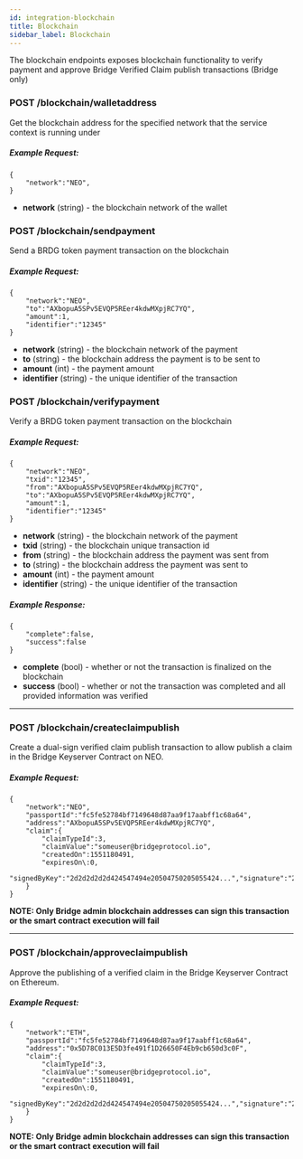 ```yaml
---
id: integration-blockchain
title: Blockchain
sidebar_label: Blockchain
---
```

The blockchain endpoints exposes blockchain functionality to verify payment and approve Bridge Verified Claim publish transactions (Bridge only)


### POST /blockchain/walletaddress
Get the blockchain address for the specified network that the service context is running under

##### Example Request:
```
{
    "network":"NEO",
}
```
- **network** (string) - the blockchain network of the wallet


### POST /blockchain/sendpayment
Send a BRDG token payment transaction on the blockchain

##### Example Request:
```
{
    "network":"NEO",
    "to":"AXbopuA5SPv5EVQP5REer4kdwMXpjRC7YQ",
    "amount":1,
    "identifier":"12345"
}
```
- **network** (string) - the blockchain network of the payment
- **to** (string) - the blockchain address the payment is to be sent to
- **amount** (int) - the payment amount
- **identifier** (string) - the unique identifier of the transaction


### POST /blockchain/verifypayment
Verify a BRDG token payment transaction on the blockchain

##### Example Request:
```
{
    "network":"NEO",
    "txid":"12345",
    "from":"AXbopuA5SPv5EVQP5REer4kdwMXpjRC7YQ",
    "to":"AXbopuA5SPv5EVQP5REer4kdwMXpjRC7YQ",
    "amount":1,
    "identifier":"12345"
}
```
- **network** (string) - the blockchain network of the payment
- **txid** (string) - the blockchain unique transaction id
- **from** (string) - the blockchain address the payment was sent from
- **to** (string) - the blockchain address the payment was sent to
- **amount** (int) - the payment amount
- **identifier** (string) - the unique identifier of the transaction

##### Example Response:
```
{
    "complete":false,
    "success":false
}
```
- **complete** (bool) - whether or not the transaction is finalized on the blockchain
- **success** (bool) - whether or not the transaction was completed and all provided information was verified


---

### POST /blockchain/createclaimpublish
Create a dual-sign verified claim publish transaction to allow publish a claim in the Bridge Keyserver Contract on NEO.  

##### Example Request:
```
{
    "network":"NEO",
    "passportId":"fc5fe52784bf7149648d87aa9f17aabff1c68a64",
    "address":"AXbopuA5SPv5EVQP5REer4kdwMXpjRC7YQ",
    "claim":{
        "claimTypeId":3,
        "claimValue":"someuser@bridgeprotocol.io",
        "createdOn":1551180491,
        "expiresOn\:0,
        "signedByKey":"2d2d2d2d2d424547494e20504750205055424...","signature":"2d2d2d2d2d424547494e20504750204d4553534..."
    }
}
```
**NOTE: Only Bridge admin blockchain addresses can sign this transaction or the smart contract execution will fail**


---

### POST /blockchain/approveclaimpublish
Approve the publishing of a verified claim in the Bridge Keyserver Contract on Ethereum. 

##### Example Request:
```
{
    "network":"ETH",
    "passportId":"fc5fe52784bf7149648d87aa9f17aabff1c68a64",
    "address":"0x5D78C013E5D3fe491f1D26650F4Eb9cb650d3c0F",
    "claim":{
        "claimTypeId":3,
        "claimValue":"someuser@bridgeprotocol.io",
        "createdOn":1551180491,
        "expiresOn\:0,
        "signedByKey":"2d2d2d2d2d424547494e20504750205055424...","signature":"2d2d2d2d2d424547494e20504750204d4553534..."
    }
}
```
**NOTE: Only Bridge admin blockchain addresses can sign this transaction or the smart contract execution will fail**